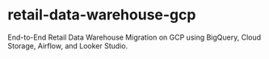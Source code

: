 # retail-data-warehouse-gcp
End-to-End Retail Data Warehouse Migration on GCP using BigQuery, Cloud Storage, Airflow, and Looker Studio.
